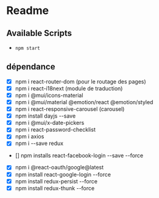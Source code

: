 # Readme
## Available Scripts
- `npm start`

## dépendance
- [X] npm i react-router-dom (pour le routage des pages)
- [X] npm i react-i18next (module de traduction)
- [X] npm i @mui/icons-material 
- [X] npm i @mui/material @emotion/react @emotion/styled
- [X] npm i react-responsive-carousel (carousel)
- [x] npm install dayjs --save
- [x] npm i @mui/x-date-pickers
- [X] npm i react-password-checklist
- [X] npm i axios
- [x] npm i --save redux
- []  npm installs react-facebook-login --save --force
- [X] npm i @react-oauth/google@latest
- [X] npm install react-google-login --force
- [X] npm install redux-persist --force
- [X] npm install redux-thunk --force